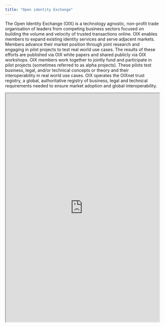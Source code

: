 ```yaml
---
title: "Open identity Exchange"
---
```


The Open Identity Exchange (OIX) is a technology agnostic, non-profit trade organisation of leaders from competing business sectors focused on building the volume and velocity of trusted transactions online. OIX enables members to expand existing identity services and serve adjacent markets. Members advance their market position through joint research and engaging in pilot projects to test real world use cases. The results of these efforts are published via OIX white papers and shared publicly via OIX workshops. OIX members work together to jointly fund and  participate in pilot projects (sometimes referred to as alpha projects). These pilots test business, legal, and/or technical concepts or theory and their interoperability in real world use cases. OIX operates the OIXnet trust registry, a global, authoritative registry of business, legal and technical requirements needed to ensure market adoption and global interoperability.

<iframe height="750" width="100%" src="https://ewelton.github.io/ktest/wiki.html#Open%20identity%20Exchange"></iframe>
